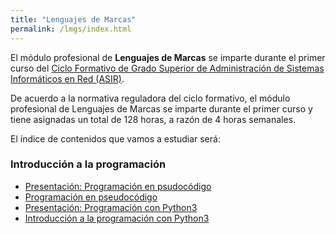 ```yaml
---
title: "Lenguajes de Marcas"
permalink: /lmgs/index.html
---
```



El módulo profesional de **Lenguajes de Marcas** se imparte durante el primer curso del [Ciclo Formativo de Grado Superior de Administración de Sistemas Informáticos en Red (ASIR)](http://www.aapri.es/curriculo/fp/asir).

De acuerdo a la normativa reguladora del ciclo formativo, el módulo profesional de Lenguajes de Marcas se imparte durante el primer curso y tiene asignadas un total de 128 horas, a razón de 4 horas semanales.


El índice de contenidos que vamos a estudiar será:

### Introducción a la programación

* [Presentación: Programación en psudocódigo](https://docs.google.com/presentation/d/e/2PACX-1vRUh9rGAN2AJmtreO0WR_a9_s2aLOPBZF-yoHgqvG0JXn1tHdhe78ocg2Enh_uDQZ461N34PZ7_6CGh/pub?start=true&loop=false&delayms=3000)
* [Programación en pseudocódigo](https://github.com/josedom24/curso_programacion)
* [Presentación: Programación con Python3](https://docs.google.com/presentation/d/e/2PACX-1vQFNORQfZymIauAJgFZyLK_FdsitQe9ZUFoF7G-0CiwnmNUzFoJSBLm_Sa8kmxlBa1v3l5aaaMzFNO8/pub?start=true&loop=false&delayms=3000)
* [Introducción a la programación con Python3](https://gitlab.com/josedom24/curso_programacion_python3)